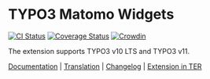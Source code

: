 # TYPO3 Matomo Widgets

[![CI Status](https://github.com/brotkrueml/typo3-matomo-widgets/workflows/CI/badge.svg?branch=master)](https://github.com/brotkrueml/typo3-matomo-widgets/actions?query=workflow%3ACI)
[![Coverage Status](https://coveralls.io/repos/github/brotkrueml/typo3-matomo-widgets/badge.svg?branch=master)](https://coveralls.io/github/brotkrueml/typo3-matomo-widgets?branch=master)
[![Crowdin](https://badges.crowdin.net/typo3-extension-matomowidgets/localized.svg)](https://crowdin.com/project/typo3-extension-matomowidgets)

The extension supports TYPO3 v10 LTS and TYPO3 v11.

[Documentation](https://docs.typo3.org/p/brotkrueml/typo3-matomo-widgets/master/en-us/) |
[Translation](https://crowdin.com/project/typo3-extension-matomowidgets) |
[Changelog](https://github.com/brotkrueml/typo3-matomo-widgets/blob/master/CHANGELOG.md) |
[Extension in TER](https://extensions.typo3.org/extension/matomo_widgets/)
